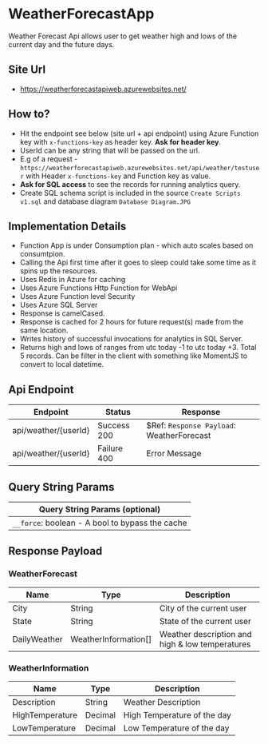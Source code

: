 # WeatherForecastApp
Weather Forecast Api allows user to get weather high and lows of the current day and the future days.


## Site Url
* https://weatherforecastapiweb.azurewebsites.net/

## How to?
* Hit the endpoint see below (site url + api endpoint) using Azure Function key with `x-functions-key` as header key. **Ask for header key**.
* UserId can be any string that will be passed on the url.
* E.g of a request -  `https://weatherforecastapiweb.azurewebsites.net/api/weather/testuser` with Header `x-functions-key` and Function key as value.
* **Ask for SQL access** to see the records for running analytics query.
* Create SQL schema script is included in the source `Create Scripts v1.sql` and database diagram `Database Diagram.JPG`  


## Implementation Details  
* Function App is under Consumption plan - which auto scales based on consumtpion. 
* Calling the Api first time after it goes to sleep could take some time as it spins up the resources.
* Uses Redis in Azure for caching
* Uses Azure Functions Http Function for WebApi
* Uses Azure Function level Security
* Uses Azure SQL Server
* Response is camelCased.
* Response is cached for 2 hours for future request(s) made from the same location.
* Writes history of successful invocations for analytics in SQL Server.
* Returns high and lows of ranges from utc today -1 to utc today +3. Total 5 records. Can be filter in the client with something like MomentJS to convert to local datetime.


## Api Endpoint
| Endpoint  | Status | Response
| ------------- | ------------- | ------------- |
| api/weather/{userId}  | Success 200 | $Ref: `Response Payload`: WeatherForecast |
| api/weather/{userId}  | Failure 400  | Error Message |

## Query String Params

| Query String Params (optional)
| ------------- |
|`__force`: boolean - A bool to bypass the cache |

## Response Payload

### WeatherForecast
  
  | Name | Type | Description
  | ------------- | ------------- | ------------- |
  | City  | String | City of the current user |
  | State  | String  | State of the current user |
  | DailyWeather  | WeatherInformation[]  | Weather description and high & low temperatures |
  
  
### WeatherInformation
  
  | Name | Type | Description
  | ------------- | ------------- | ------------- |
  | Description  | String | Weather Description |
  | HighTemperature  | Decimal  | High Temperature of the day |
  | LowTemperature  | Decimal  | Low Temperature of the day |
     
     
